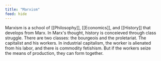 ```yaml
---
title: "Marxism"
feed: hide
---
```


Marxism is a school of [[Philosophy]],  [[Economics]], and [[History]] that develops from Marx. In Marx's thought, history is conceieved through class struggle. There are two classes: the bourgeois and the proletariat. The capitalist and his workers. In industrial capitalism, the worker is alienated from his labor, and there is commodity fetishism. But if the workers seize the means of production, they can form together. 